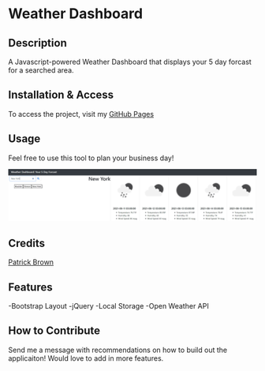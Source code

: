 # Weather Dashboard

## Description

A Javascript-powered Weather Dashboard that displays your 5 day forcast for a searched area.

## Installation & Access

To access the project, visit my [GitHub Pages](https://patrickbrown-io.github.io/weather-dashboard-application/)

## Usage

Feel free to use this tool to plan your business day!

![Screenshot of Weather Dashboard](./screenshot.jpg)

## Credits

[Patrick Brown](https://github.com/patrickbrown-io)

## Features

-Bootstrap Layout
-jQuery
-Local Storage
-Open Weather API

## How to Contribute

Send me a message with recommendations on how to build out the applicaiton! Would love to add in more features.
